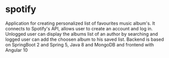 # spotify

Application for creating personalized list of favourites music album's. It connects to Spotify's API, allows user to create an account and log in. Unlogged user can display 
the albums list of an author by searching and logged user can add the choosen album to his saved list.
Backend is based on SpringBoot 2 and Spring 5, Java 8 and MongoDB and frontend with Angular 10
